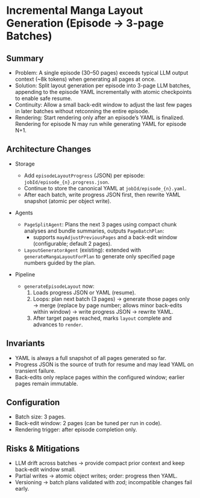 # Incremental Manga Layout Generation (Episode → 3-page Batches)

## Summary

- Problem: A single episode (30–50 pages) exceeds typical LLM output context (~8k tokens) when generating all pages at once.
- Solution: Split layout generation per episode into 3-page LLM batches, appending to the episode YAML incrementally with atomic checkpoints to enable safe resume.
- Continuity: Allow a small back-edit window to adjust the last few pages in later batches without retconning the entire episode.
- Rendering: Start rendering only after an episode’s YAML is finalized. Rendering for episode N may run while generating YAML for episode N+1.

## Architecture Changes

- Storage
  - Add `episodeLayoutProgress` (JSON) per episode: `jobId/episode_{n}.progress.json`.
  - Continue to store the canonical YAML at `jobId/episode_{n}.yaml`.
  - After each batch, write progress JSON first, then rewrite YAML snapshot (atomic per object write).

- Agents
  - `PageSplitAgent`: Plans the next 3 pages using compact chunk analyses and bundle summaries, outputs `PageBatchPlan`:
    - supports `mayAdjustPreviousPages` and a back-edit window (configurable; default 2 pages).
  - `LayoutGeneratorAgent` (existing): extended with `generateMangaLayoutForPlan` to generate only specified page numbers guided by the plan.

- Pipeline
  - `generateEpisodeLayout` now:
    1. Loads progress JSON or YAML (resume).
    2. Loops: plan next batch (3 pages) → generate those pages only → merge (replace by page number; allows minor back-edits within window) → write progress JSON → rewrite YAML.
    3. After target pages reached, marks `layout` complete and advances to `render`.

## Invariants

- YAML is always a full snapshot of all pages generated so far.
- Progress JSON is the source of truth for resume and may lead YAML on transient failure.
- Back-edits only replace pages within the configured window; earlier pages remain immutable.

## Configuration

- Batch size: 3 pages.
- Back-edit window: 2 pages (can be tuned per run in code).
- Rendering trigger: after episode completion only.

## Risks & Mitigations

- LLM drift across batches → provide compact prior context and keep back-edit window small.
- Partial writes → atomic object writes; order: progress then YAML.
- Versioning → batch plans validated with zod; incompatible changes fail early.
